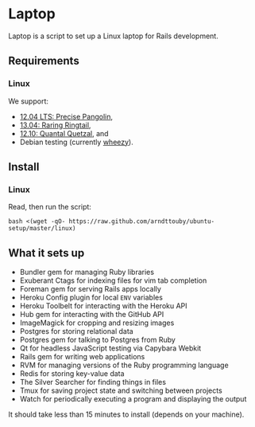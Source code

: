 Laptop
======

Laptop is a script to set up a Linux laptop for Rails development.

Requirements
------------

### Linux

We support:

* [12.04 LTS: Precise Pangolin](https://wiki.ubuntu.com/PrecisePangolin/ReleaseNotes),
* [13.04: Raring Ringtail](https://wiki.ubuntu.com/RaringRingtail/ReleaseNotes),
* [12.10: Quantal Quetzal](https://wiki.ubuntu.com/QuantalQuetzal/ReleaseNotes), and
* Debian testing (currently [wheezy](http://www.debian.org/releases/testing/)).

Install
-------

### Linux

Read, then run the script:

    bash <(wget -qO- https://raw.github.com/arndttouby/ubuntu-setup/master/linux)

What it sets up
---------------

* Bundler gem for managing Ruby libraries
* Exuberant Ctags for indexing files for vim tab completion
* Foreman gem for serving Rails apps locally
* Heroku Config plugin for local `ENV` variables
* Heroku Toolbelt for interacting with the Heroku API
* Hub gem for interacting with the GitHub API
* ImageMagick for cropping and resizing images
* Postgres for storing relational data
* Postgres gem for talking to Postgres from Ruby
* Qt for headless JavaScript testing via Capybara Webkit
* Rails gem for writing web applications
* RVM for managing versions of the Ruby programming language
* Redis for storing key-value data
* The Silver Searcher for finding things in files
* Tmux for saving project state and switching between projects
* Watch for periodically executing a program and displaying the output

It should take less than 15 minutes to install (depends on your machine).
